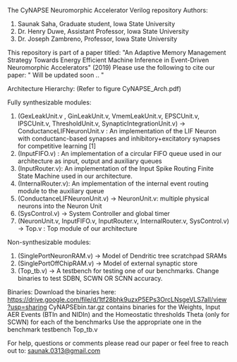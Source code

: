 The CyNAPSE Neuromorphic Accelerator Verilog repository
Authors: 
1. Saunak Saha, Graduate student, Iowa State University
2. Dr. Henry Duwe, Assistant Professor, Iowa State University
3. Dr. Joseph Zambreno, Professor, Iowa State University


This repository is part of a paper titled: 
"An Adaptive Memory Management Strategy Towards Energy Efficient Machine Inference in Event-Driven Neuromorphic Accelerators" (2019)
Please use the following to cite our paper: 
"
Will be updated soon .. 
"

Architecture Hierarchy: (Refer to figure CyNAPSE_Arch.pdf)

Fully synthesizable modules:

1. (GexLeakUnit.v , GinLeakUnit.v, VmemLeakUnit.v, EPSCUnit.v, IPSCUnit.v, ThresholdUnit.v, SynapticIntegrationUnit.v) -> ConductanceLIFNeuronUnit.v : An implementation of the LIF Neuron with conductanc-based synapses and inhibitory+excitatory synapses for competitive learning [1]
2. (InputFIFO.v) : An implementation of a circular FIFO queue used in our architecture as input, output and auxiliary queues 
3. (InputRouter.v): An implementation of the Input Spike Routing Finite State Machine used in our architecture.
4. (InternalRouter.v): An implementation of the internal event routing module to the auxiliary queue
5. (ConductanceLIFNeuronUnit.v) -> NeuronUnit.v: multiple physical neurons into the Neuron Unit
6. (SysControl.v) -> System Controller and global timer
7. (NeuronUnit.v, InputFIFO.v, InputRouter.v, InternalRouter.v, SysControl.v) -> Top.v : Top module of our architecture

Non-synthesizable modules:

1. (SinglePortNeuronRAM.v) -> Model of Dendritic tree scratchpad SRAMs
2. (SinglePortOffChipRAM.v) -> Model of external synaptic store 
3. (Top_tb.v) -> A testbench for testing one of our benchmarks. Change binaries to test SDBN, SCWN OR SCNN accuracy. 


Binaries: 
Download the binaries here: https://drive.google.com/file/d/1tf28bhk9uzxP5EPs3OrcLNsgeVLS7aII/view?usp=sharing
CyNAPSEbin.tar.gz contains binaries for the Weights, Input AER Events (BTIn and NIDIn) and the Homeostatic thresholds Theta (only for SCWN) for each of the benchmarks
Use the appropriate one in the benchmark testbench Top_tb.v


For help, questions or comments please read our paper or feel free to reach out to:
saunak.0313@gmail.com

